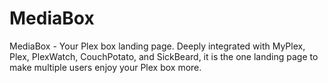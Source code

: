 MediaBox
========

MediaBox - Your Plex box landing page. Deeply integrated with MyPlex, Plex, PlexWatch, CouchPotato, and SickBeard, it is the one landing page to make multiple users enjoy your Plex box more.

